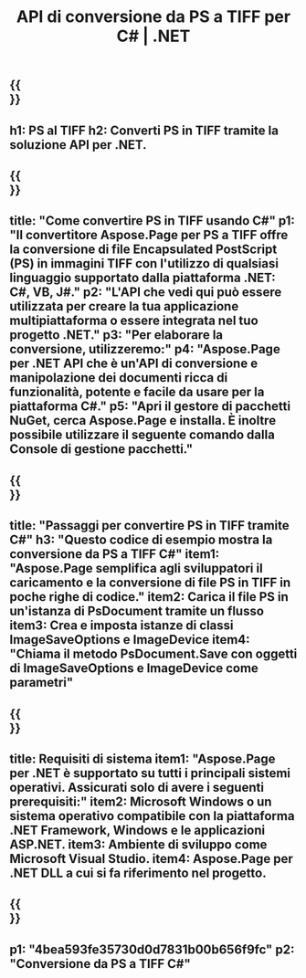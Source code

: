 ﻿---
translation: true
template: /_templates/_conversion-child-net.md
title: API di conversione da PS a TIFF per C# |  .NET
url: /net/conversion/ps-to-tiff/
description: Codice di esempio per la conversione da PS a TIFF C#. Utilizzare il codice di esempio API per la conversione batch di file PS in TIFF all'interno di VB.NET, Asp.NET o qualsiasi applicazione basata su .NET.
informat: PS
outformat: TIFF
otherformats: XPS EPS
---

{{<section banner>}}
---
h1: PS al TIFF
h2: Converti PS in TIFF tramite la soluzione API per .NET.
---

{{<section overview>}}
---
title: "Come convertire PS in TIFF usando C#"
p1: "Il convertitore Aspose.Page per PS a TIFF offre la conversione di file Encapsulated PostScript (PS) in immagini TIFF con l'utilizzo di qualsiasi linguaggio supportato dalla piattaforma .NET: C#, VB, J#."
p2: "L'API che vedi qui può essere utilizzata per creare la tua applicazione multipiattaforma o essere integrata nel tuo progetto .NET."
p3: "Per elaborare la conversione, utilizzeremo:"
p4: "Aspose.Page per .NET API che è un'API di conversione e manipolazione dei documenti ricca di funzionalità, potente e facile da usare per la piattaforma C#."
p5: "Apri il gestore di pacchetti NuGet, cerca Aspose.Page e installa. È inoltre possibile utilizzare il seguente comando dalla Console di gestione pacchetti."
---

{{<section feature1>}}
---
title: "Passaggi per convertire PS in TIFF tramite C#"
h3: "Questo codice di esempio mostra la conversione da PS a TIFF C#"
item1: "Aspose.Page semplifica agli sviluppatori il caricamento e la conversione di file PS in TIFF in poche righe di codice."
item2: Carica il file PS in un'istanza di PsDocument tramite un flusso
item3: Crea e imposta istanze di classi ImageSaveOptions e ImageDevice
item4: "Chiama il metodo PsDocument.Save con oggetti di ImageSaveOptions e ImageDevice come parametri"
---

{{<section feature2>}}
---
title: Requisiti di sistema
item1: "Aspose.Page per .NET è supportato su tutti i principali sistemi operativi. Assicurati solo di avere i seguenti prerequisiti:"
item2: Microsoft Windows o un sistema operativo compatibile con la piattaforma .NET Framework, Windows e le applicazioni ASP.NET.
item3: Ambiente di sviluppo come Microsoft Visual Studio.
item4: Aspose.Page per .NET DLL a cui si fa riferimento nel progetto.
---

{{<section gist>}}
---
p1: "4bea593fe35730d0d7831b00b656f9fc"
p2: "Conversione da PS a TIFF C#"
---

